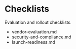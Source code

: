 # Checklists

Evaluation and rollout checklists.

- vendor-evaluation.md
- security-and-compliance.md
- launch-readiness.md
